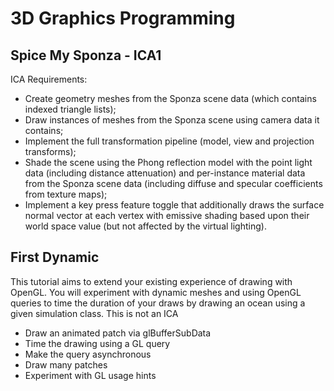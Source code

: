 # 3D Graphics Programming

## Spice My Sponza - ICA1

ICA Requirements:
* Create geometry meshes from the Sponza scene data (which contains indexed triangle lists);
* Draw instances of meshes from the Sponza scene using camera data it contains;
* Implement the full transformation pipeline (model, view and projection transforms);
* Shade the scene using the Phong reflection model with the point light data (including distance attenuation) and per-instance material data from the Sponza scene data (including diffuse and specular coefficients from texture maps);
* Implement a key press feature toggle that additionally draws the surface normal vector at each vertex with emissive shading based upon their world space value (but not affected by the virtual lighting).

## First Dynamic

This tutorial aims to extend your existing experience of drawing with OpenGL. You will experiment with dynamic meshes and using OpenGL queries to time the duration of your draws by drawing an ocean using a given simulation class. This is not an ICA
* Draw an animated patch via glBufferSubData
* Time the drawing using a GL query 
* Make the query asynchronous
* Draw many patches
* Experiment with GL usage hints
